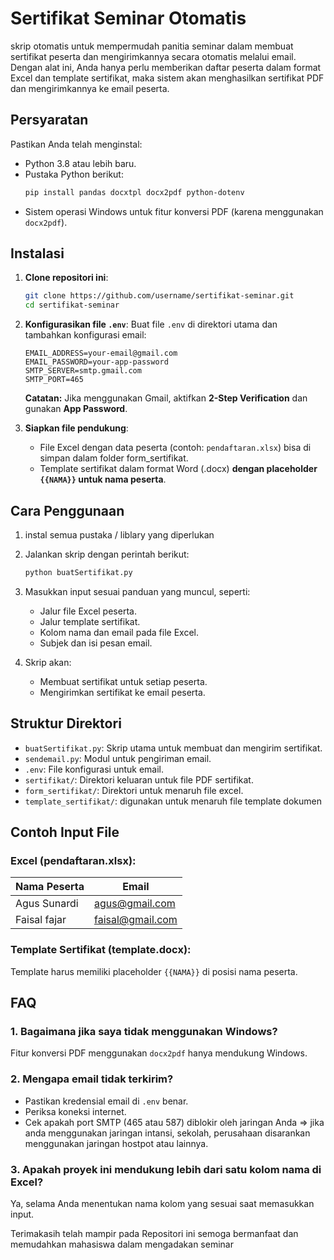 # Sertifikat Seminar Otomatis

skrip otomatis untuk mempermudah panitia seminar dalam membuat sertifikat peserta dan mengirimkannya secara otomatis melalui email. Dengan alat ini, Anda hanya perlu memberikan daftar peserta dalam format Excel dan template sertifikat, maka sistem akan menghasilkan sertifikat PDF dan mengirimkannya ke email peserta.

## Persyaratan
Pastikan Anda telah menginstal:
- Python 3.8 atau lebih baru.
- Pustaka Python berikut:
  ```bash
  pip install pandas docxtpl docx2pdf python-dotenv
  ```
- Sistem operasi Windows untuk fitur konversi PDF (karena menggunakan `docx2pdf`).

## Instalasi
1. **Clone repositori ini**:
   ```bash
   git clone https://github.com/username/sertifikat-seminar.git
   cd sertifikat-seminar
   ```

2. **Konfigurasikan file `.env`**:
   Buat file `.env` di direktori utama dan tambahkan konfigurasi email:
   ```env
   EMAIL_ADDRESS=your-email@gmail.com
   EMAIL_PASSWORD=your-app-password
   SMTP_SERVER=smtp.gmail.com
   SMTP_PORT=465
   ```

   **Catatan:** Jika menggunakan Gmail, aktifkan **2-Step Verification** dan gunakan **App Password**.

3. **Siapkan file pendukung**:
   - File Excel dengan data peserta (contoh: `pendaftaran.xlsx`) bisa di simpan dalam folder form_sertifikat.
   - Template sertifikat dalam format Word (.docx) **dengan placeholder `{{NAMA}}` untuk nama peserta**.

## Cara Penggunaan
1. instal semua pustaka / liblary yang diperlukan
2. Jalankan skrip dengan perintah berikut:
   ```bash
   python buatSertifikat.py
   ```

3. Masukkan input sesuai panduan yang muncul, seperti:
   - Jalur file Excel peserta.
   - Jalur template sertifikat.
   - Kolom nama dan email pada file Excel.
   - Subjek dan isi pesan email.

4. Skrip akan:
   - Membuat sertifikat untuk setiap peserta.
   - Mengirimkan sertifikat ke email peserta.

## Struktur Direktori
- `buatSertifikat.py`: Skrip utama untuk membuat dan mengirim sertifikat.
- `sendemail.py`: Modul untuk pengiriman email.
- `.env`: File konfigurasi untuk email.
- `sertifikat/`: Direktori keluaran untuk file PDF sertifikat.
- `form_sertifikat/`: Direktori untuk menaruh file excel.
- `template_sertifikat/`: digunakan untuk menaruh file template dokumen

## Contoh Input File
### Excel (pendaftaran.xlsx):
| Nama Peserta         | Email                |
|----------------------|----------------------|
| Agus Sunardi         | agus@gmail.com       |
| Faisal fajar         | faisal@gmail.com     |

### Template Sertifikat (template.docx):
Template harus memiliki placeholder `{{NAMA}}` di posisi nama peserta.

## FAQ
### 1. Bagaimana jika saya tidak menggunakan Windows?
Fitur konversi PDF menggunakan `docx2pdf` hanya mendukung Windows.

### 2. Mengapa email tidak terkirim?
- Pastikan kredensial email di `.env` benar.
- Periksa koneksi internet.
- Cek apakah port SMTP (465 atau 587) diblokir oleh jaringan Anda => jika anda menggunakan jaringan intansi, sekolah, perusahaan disarankan menggunakan jaringan hostpot atau lainnya.

### 3. Apakah proyek ini mendukung lebih dari satu kolom nama di Excel?
Ya, selama Anda menentukan nama kolom yang sesuai saat memasukkan input.

Terimakasih telah mampir pada Repositori ini semoga bermanfaat dan memudahkan mahasiswa dalam mengadakan seminar
